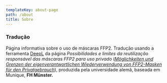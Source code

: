 ```yaml
---
templateKey: about-page
path: /about
title: Sobre
---
```

### Tradução

Página informativa sobre o uso de máscaras FFP2. Tradução usando a ferramenta [DeepL](https://www.deepl.com/translator) da página *Possibilidades e limites da reutilização responsável das máscaras FFP2 para uso privado* (*[Möglichkeiten und Grenzen der eigenverantwortlichen Wiederverwendung von FFP2-Masken für den Privatgebrauch](https://www.fh-muenster.de/gesundheit/forschung/forschungsprojekte/moeglichkeiten-und-grenzen-der-eigenverantwortlichen-wiederverwendung-von-ffp2-masken-im-privatgebrauch/index.php?s=09)*), produzida pela universidade alemã, baseada em Munique, **FH Münster.**
